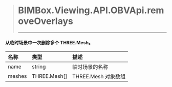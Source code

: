 > # BIMBox.Viewing.API.OBVApi.removeOverlays
>
> ---

#### 从临时场景中一次删除多个 THREE.Mesh。

| 名称 | 类型 | 描述 |
| :--- | :--- | :--- |
| name | string |   临时场景的名称 |
|   meshes |   THREE.Mesh\[\] |   THREE.Mesh 对象数组 |




